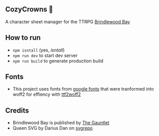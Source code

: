 ## CozyCrowns 👑
A character sheet manager for the TTRPG [Brindlewood Bay](https://www.gauntlet-rpg.com/brindlewood-bay.html)


## How to run
* `npm isntall` (yes, *isntall*)
* `npm run dev` to start dev server
* `npm run build` to generate production build


## Fonts
* This project uses fonts from [google fonts](https://fonts.google.com) that were tranformed into woff2 for effiency with [ttf2woff2](https://www.npmjs.com/package/ttf2woff2)


## Credits
* Brindlewood Bay is published by [The Gauntlet](https://www.gauntlet-rpg.com/brindlewood-bay.html)
* Queen SVG by Darius Dan on [svgrepo](https://www.svgrepo.com/svg/317455/queen)

